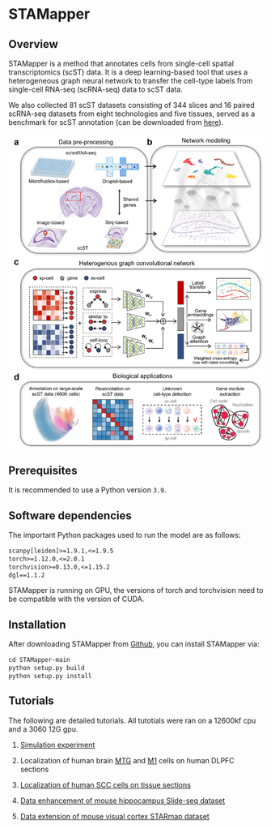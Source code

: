 # STAMapper

## Overview
STAMapper is a method that annotates cells from single-cell spatial transcriptomics (scST) data. It is a deep learning-based tool that uses a heterogeneous graph neural network to transfer the cell-type labels from single-cell RNA-seq (scRNA-seq) data to scST data. 

We also collected 81 scST datasets consisting of 344 slices and 16 paired scRNA-seq datasets from eight technologies and five tissues, served as a benchmark for scST annotation (can be downloaded from [here](https://drive.google.com/drive/folders/1xP3Fh94AwKu4OsH3khGq-KEw0VCoiRnL)).

![](./STAMapper_overview.png)

## Prerequisites
It is recommended to use a Python version  `3.9`.

## Software dependencies
The important Python packages used to run the model are as follows: 
```
scanpy[leiden]>=1.9.1,<=1.9.5
torch>=1.12.0,<=2.0.1
torchvision>=0.13.0,<=1.15.2
dgl==1.1.2
```
STAMapper is running on GPU, the versions of torch and torchvision 
need to be compatible with the version of CUDA.


## Installation
After downloading STAMapper from [Github](https://github.com/zhanglabtools/STAMapper), 
you can install STAMapper via:

```
cd STAMapper-main
python setup.py build
python setup.py install
```
## Tutorials
The following are detailed tutorials. All tutotials were ran on a 12600kf cpu and a 3060 12G gpu.

1. [Simulation experiment](./tutorials/T1_simulation_experiment.ipynb)

2. Localization of human brain [MTG](./tutorials/T2_human_MTG_DLPFC.ipynb) and [M1](./tutorials/T2_human_M1_DLPFC.ipynb) cells on human DLPFC sections

3. [Localization of human SCC cells on tissue sections](./tutorials/T3_human_SCC.ipynb)

4. [Data enhancement of mouse hippocampus Slide-seq dataset](./tutorials/T4_mouse_hippo_slideseq.ipynb)

5. [Data extension of mouse visual cortex STARmap dataset](./tutorials/T5_mouse_visual_cortex_starmap.ipynb)

